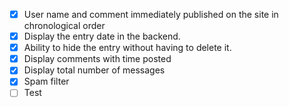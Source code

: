 -[X] User name and comment immediately published on the site in chronological order
-[X] Display the entry date in the backend.
-[X] Ability to hide the entry without having to delete it.
-[X] Display comments with time posted
-[X] Display total number of messages
-[X] Spam filter
-[ ] Test
